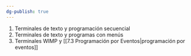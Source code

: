 ```yaml
---
dg-publish: true
---
```

1) Terminales de texto y programación secuencial
2) Terminales de texto y programas con menús
3) Terminales WIMP y [[7.3 Programación por Eventos|programación por eventos]]
